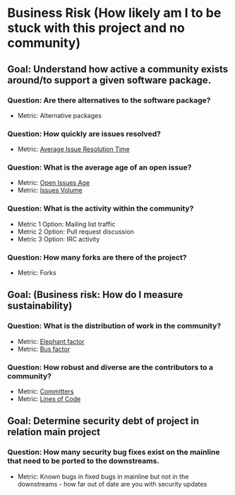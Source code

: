 # Business Risk (How likely am I to be stuck with this project and no community)

## Goal: Understand how active a community exists around/to support a given software package.

### Question: Are there alternatives to the software package? 
- Metric: Alternative packages

### Question: How quickly are issues resolved? 
- Metric: [Average Issue Resolution Time](../metrics/Issues_Average_Resolution_Time.md)

### Question: What is the average age of an open issue? 
- Metric: [Open Issues Age](../metrics/Issues_Open_Age.md)
- Metric: [Issues Volume](../metrics/Issues_Volume.md)

### Question: What is the activity within the community?
- Metric 1 Option: Mailing list traffic
- Metric 2 Option: Pull request discussion
- Metric 3 Option: IRC activity

### Question: How many forks are there of the project? 
- Metric: Forks

## Goal: (Business risk: How do I measure sustainability)     

### Question: What is the distribution of work in the community? 
- Metric: [Elephant factor](../metrics/Elephant_Factor.md)
- Metric: [Bus factor](../metrics/Bus_Factor.md)

### Question: How robust and diverse are the contributors to a community? 
- Metric: [Committers](../metrics/Committers.md)
- Metric: [Lines of Code](../metrics/Code_Lines_of_Code.md)

## Goal: Determine security debt of project in relation main project 

### Question: How many security bug fixes exist on the mainline that need to be ported to the downstreams.
- Metric: Known bugs in fixed bugs in mainline but not in the downstreams - how far out of date are you with security updates
